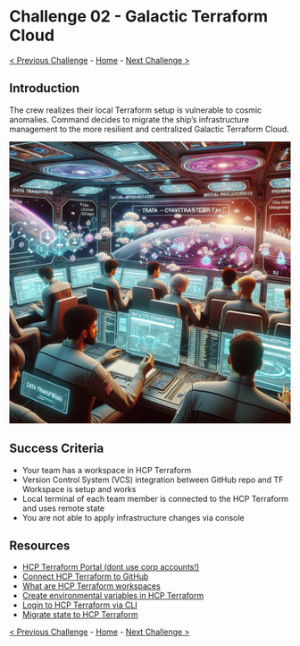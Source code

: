 # Challenge 02 - Galactic Terraform Cloud

[< Previous Challenge](Challenge-01.md) - [Home](../README.md) - [Next Challenge >](Challenge-03.md)

## Introduction

The crew realizes their local Terraform setup is vulnerable to cosmic anomalies. Command decides to migrate the ship’s infrastructure management to the more resilient and centralized Galactic Terraform Cloud.

<img src="images/crew-cloud.png" width="512"/>

## Success Criteria

- Your team has a workspace in HCP Terraform
- Version Control System (VCS) integration between GitHub repo and TF Workspace is setup and works
- Local terminal of each team member is connected to the HCP Terraform and uses remote state
- You are not able to apply infrastructure changes via console

##  Resources

- [HCP Terraform Portal (dont use corp accounts!)](app.terraform.io)
- [Connect HCP Terraform to GitHub](https://developer.hashicorp.com/terraform/cloud-docs/vcs/github-app#using-github-repositories)
- [What are HCP Terraform workspaces](https://developer.hashicorp.com/terraform/cloud-docs/workspaces)
- [Create environmental variables in HCP Terraform](https://developer.hashicorp.com/terraform/tutorials/cloud-get-started/cloud-create-variable-set)
- [Login to HCP Terraform via CLI](https://developer.hashicorp.com/terraform/tutorials/cloud-get-started/cloud-login)
- [Migrate state to HCP Terraform](https://developer.hashicorp.com/terraform/tutorials/cloud/cloud-migrate)

[< Previous Challenge](Challenge-01.md) - [Home](../README.md) - [Next Challenge >](Challenge-03.md)